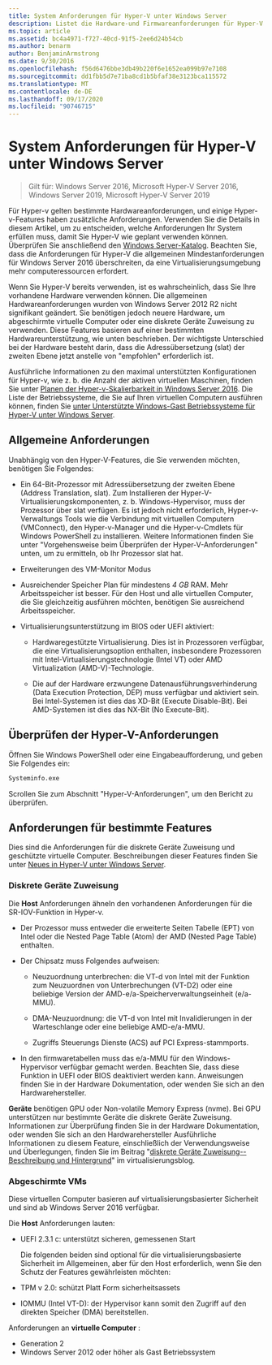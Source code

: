 ```yaml
---
title: System Anforderungen für Hyper-V unter Windows Server
description: Listet die Hardware-und Firmwareanforderungen für Hyper-V in Windows Server auf.
ms.topic: article
ms.assetid: bc4a4971-f727-40cd-91f5-2ee6d24b54cb
ms.author: benarm
author: BenjaminArmstrong
ms.date: 9/30/2016
ms.openlocfilehash: f56d6476bbe3db49b220f6e1652ea099b97e7108
ms.sourcegitcommit: dd1fbb5d7e71ba8cd1b5bfaf38e3123bca115572
ms.translationtype: MT
ms.contentlocale: de-DE
ms.lasthandoff: 09/17/2020
ms.locfileid: "90746715"
---
```

# <a name="system-requirements-for-hyper-v-on-windows-server"></a>System Anforderungen für Hyper-V unter Windows Server

>Gilt für: Windows Server 2016, Microsoft Hyper-V Server 2016, Windows Server 2019, Microsoft Hyper-V Server 2019

Für Hyper-v gelten bestimmte Hardwareanforderungen, und einige Hyper-v-Features haben zusätzliche Anforderungen. Verwenden Sie die Details in diesem Artikel, um zu entscheiden, welche Anforderungen Ihr System erfüllen muss, damit Sie Hyper-V wie geplant verwenden können. Überprüfen Sie anschließend den [Windows Server-Katalog](https://www.windowsservercatalog.com/). Beachten Sie, dass die Anforderungen für Hyper-V die allgemeinen Mindestanforderungen für Windows Server 2016 überschreiten, da eine Virtualisierungsumgebung mehr computeressourcen erfordert.

Wenn Sie Hyper-V bereits verwenden, ist es wahrscheinlich, dass Sie Ihre vorhandene Hardware verwenden können. Die allgemeinen Hardwareanforderungen wurden von Windows Server 2012 R2 nicht signifikant geändert.  Sie benötigen jedoch neuere Hardware, um abgeschirmte virtuelle Computer oder eine diskrete Geräte Zuweisung zu verwenden. Diese Features basieren auf einer bestimmten Hardwareunterstützung, wie unten beschrieben. Der wichtigste Unterschied bei der Hardware besteht darin, dass die Adressübersetzung (slat) der zweiten Ebene jetzt anstelle von "empfohlen" erforderlich ist.

Ausführliche Informationen zu den maximal unterstützten Konfigurationen für Hyper-v, wie z. b. die Anzahl der aktiven virtuellen Maschinen, finden Sie unter [Planen der Hyper-v-Skalierbarkeit in Windows Server 2016](./plan/plan-hyper-v-scalability-in-windows-server.md). Die Liste der Betriebssysteme, die Sie auf Ihren virtuellen Computern ausführen können, finden Sie [unter Unterstützte Windows-Gast Betriebssysteme für Hyper-V unter Windows Server](Supported-Windows-guest-operating-systems-for-Hyper-V-on-Windows.md).

## <a name="general-requirements"></a>Allgemeine Anforderungen

Unabhängig von den Hyper-V-Features, die Sie verwenden möchten, benötigen Sie Folgendes:

- Ein 64-Bit-Prozessor mit Adressübersetzung der zweiten Ebene (Address Translation, slat). Zum Installieren der Hyper-V-Virtualisierungskomponenten, z. b. Windows-Hypervisor, muss der Prozessor über slat verfügen. Es ist jedoch nicht erforderlich, Hyper-v-Verwaltungs Tools wie die Verbindung mit virtuellen Computern (VMConnect), den Hyper-v-Manager und die Hyper-v-Cmdlets für Windows PowerShell zu installieren. Weitere Informationen finden Sie unter "Vorgehensweise beim Überprüfen der Hyper-V-Anforderungen" unten, um zu ermitteln, ob Ihr Prozessor slat hat.

- Erweiterungen des VM-Monitor Modus

- Ausreichender Speicher Plan für mindestens *4 GB* RAM. Mehr Arbeitsspeicher ist besser. Für den Host und alle virtuellen Computer, die Sie gleichzeitig ausführen möchten, benötigen Sie ausreichend Arbeitsspeicher.

- Virtualisierungsunterstützung im BIOS oder UEFI aktiviert:

  - Hardwaregestützte Virtualisierung. Dies ist in Prozessoren verfügbar, die eine Virtualisierungsoption enthalten, insbesondere Prozessoren mit Intel-Virtualisierungstechnologie (Intel VT) oder AMD Virtualization (AMD-V)-Technologie.

  - Die auf der Hardware erzwungene Datenausführungsverhinderung (Data Execution Protection, DEP) muss verfügbar und aktiviert sein. Bei Intel-Systemen ist dies das XD-Bit (Execute Disable-Bit). Bei AMD-Systemen ist dies das NX-Bit (No Execute-Bit).

## <a name="how-to-check-for-hyper-v-requirements"></a>Überprüfen der Hyper-V-Anforderungen

Öffnen Sie Windows PowerShell oder eine Eingabeaufforderung, und geben Sie Folgendes ein:

```cmd
Systeminfo.exe
```

Scrollen Sie zum Abschnitt "Hyper-V-Anforderungen", um den Bericht zu überprüfen.

## <a name="requirements-for-specific-features"></a>Anforderungen für bestimmte Features

Dies sind die Anforderungen für die diskrete Geräte Zuweisung und geschützte virtuelle Computer. Beschreibungen dieser Features finden Sie unter [Neues in Hyper-V unter Windows Server](What-s-new-in-Hyper-V-on-Windows.md).

### <a name="discrete-device-assignment"></a>Diskrete Geräte Zuweisung

Die **Host** Anforderungen ähneln den vorhandenen Anforderungen für die SR-IOV-Funktion in Hyper-v.

- Der Prozessor muss entweder die erweiterte Seiten Tabelle (EPT) von Intel oder die Nested Page Table (Atom) der AMD (Nested Page Table) enthalten.

- Der Chipsatz muss Folgendes aufweisen:

  - Neuzuordnung unterbrechen: die VT-d von Intel mit der Funktion zum Neuzuordnen von Unterbrechungen (VT-D2) oder eine beliebige Version der AMD-e/a-Speicherverwaltungseinheit (e/a-MMU).

  - DMA-Neuzuordnung: die VT-d von Intel mit Invalidierungen in der Warteschlange oder eine beliebige AMD-e/a-MMU.

  - Zugriffs Steuerungs Dienste (ACS) auf PCI Express-stammports.

- In den firmwaretabellen muss das e/a-MMU für den Windows-Hypervisor verfügbar gemacht werden. Beachten Sie, dass diese Funktion in UEFI oder BIOS deaktiviert werden kann. Anweisungen finden Sie in der Hardware Dokumentation, oder wenden Sie sich an den Hardwarehersteller.

**Geräte** benötigen GPU oder Non-volatile Memory Express (nvme). Bei GPU unterstützen nur bestimmte Geräte die diskrete Geräte Zuweisung. Informationen zur Überprüfung finden Sie in der Hardware Dokumentation, oder wenden Sie sich an den Hardwarehersteller Ausführliche Informationen zu diesem Feature, einschließlich der Verwendungsweise und Überlegungen, finden Sie im Beitrag "[diskrete Geräte Zuweisung--Beschreibung und Hintergrund](https://blogs.technet.com/b/virtualization/archive/2015/11/19/discrete-device-assignment.aspx)" im virtualisierungsblog.

### <a name="shielded-virtual-machines"></a>Abgeschirmte VMs

Diese virtuellen Computer basieren auf virtualisierungsbasierter Sicherheit und sind ab Windows Server 2016 verfügbar.

Die **Host** Anforderungen lauten:

- UEFI 2.3.1 c: unterstützt sicheren, gemessenen Start

  Die folgenden beiden sind optional für die virtualisierungsbasierte Sicherheit im Allgemeinen, aber für den Host erforderlich, wenn Sie den Schutz der Features gewährleisten möchten:

- TPM v 2.0: schützt Platt Form sicherheitsassets
- IOMMU (Intel VT-D): der Hypervisor kann somit den Zugriff auf den direkten Speicher (DMA) bereitstellen.

Anforderungen an **virtuelle Computer** :

- Generation 2
- Windows Server 2012 oder höher als Gast Betriebssystem